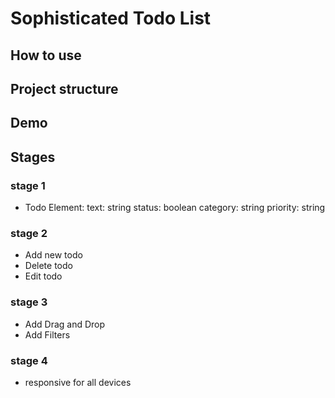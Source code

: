 # Sophisticated Todo List

## How to use
## Project structure
## Demo

## Stages

### stage 1
- Todo Element:
text: string
status: boolean
category: string
priority: string

### stage 2
- Add new todo
- Delete todo
- Edit todo

### stage 3
- Add Drag and Drop
- Add Filters

### stage 4
- responsive for all devices
